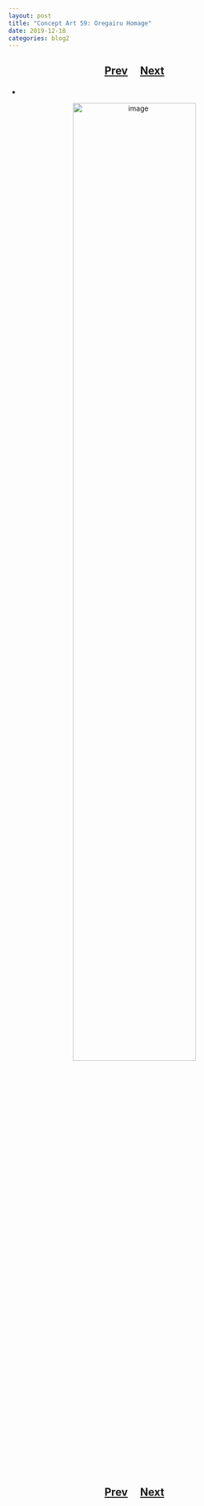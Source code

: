 ```yaml
---
layout: post
title: "Concept Art 59: Oregairu Homage"
date: 2019-12-18
categories: blog2
---
```


<h2>
  <p style="text-align:center;">
    <a href="/wingsofthechorus/archive/2019/12/17/conceptart58">Prev</a>
    &nbsp;&nbsp;&nbsp;
    <a href="/wingsofthechorus/archive/2019/12/27/conceptart60">Next</a>
  </p>
</h2>

-

<p style="text-align:center;">
  <img src="/wingsofthechorus/images/conceptart/ca59.png" width="70%" alt="image"/>
</p>

<h2>
  <p style="text-align:center;">
    <a href="/wingsofthechorus/archive/2019/12/17/conceptart58">Prev</a>
    &nbsp;&nbsp;&nbsp;
    <a href="/wingsofthechorus/archive/2019/12/27/conceptart60">Next</a>
  </p>
</h2>
